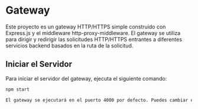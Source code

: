 # Gateway

Este proyecto es un gateway HTTP/HTTPS simple construido con Express.js y el middleware http-proxy-middleware. El gateway se utiliza para dirigir y redirigir las solicitudes HTTP/HTTPS entrantes a diferentes servicios backend basados en la ruta de la solicitud.

## Iniciar el Servidor

Para iniciar el servidor del gateway, ejecuta el siguiente comando:

```bash
npm start

El gateway se ejecutará en el puerto 4000 por defecto. Puedes cambiar el puerto modificando la variable PORT en el archivo index.js.
